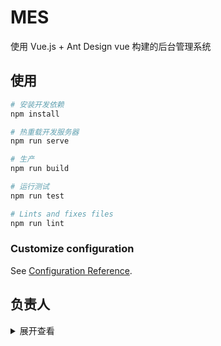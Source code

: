 # MES
使用 Vue.js + Ant Design vue 构建的后台管理系统

## 使用

``` bash
# 安装开发依赖
npm install

# 热重载开发服务器
npm run serve

# 生产
npm run build

# 运行测试
npm run test

# Lints and fixes files
npm run lint
```

### Customize configuration
See [Configuration Reference](https://cli.vuejs.org/config/).

## 负责人
<details>
<summary>展开查看</summary>
<pre><code>
多肽合成：石雷
RNA合成：王星名
测序管理：孟禹丞
采购管理：王星名
人事管理：吴贺珍
系统管理：张文慧
</code></pre>
</details>